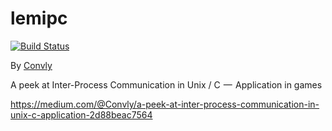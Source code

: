 # lemipc

[![Build Status](https://travis-ci.org/Nexus-Software/lemipc.svg?branch=master)](https://travis-ci.org/Nexus-Software/lemipc)

By [Convly](https://github.com/Convly)

A peek at Inter-Process Communication in Unix / C  —  Application in games

https://medium.com/@Convly/a-peek-at-inter-process-communication-in-unix-c-application-2d88beac7564
